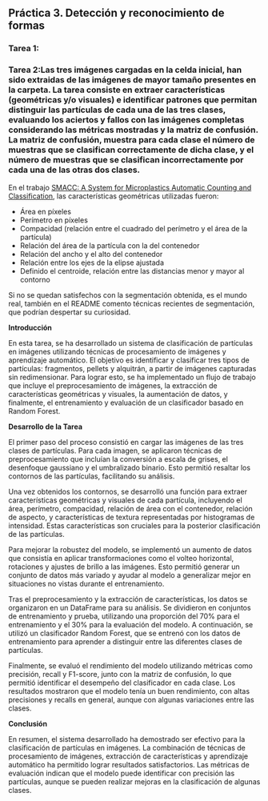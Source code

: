 ## Práctica 3. Detección y reconocimiento de formas


### Tarea 1: 




### Tarea 2:Las tres imágenes cargadas en la celda inicial, han sido extraidas de las imágenes de mayor tamaño presentes en la carpeta. La tarea consiste en extraer características (geométricas y/o visuales) e identificar patrones que permitan distinguir las partículas de cada una de las tres clases, evaluando los aciertos y fallos con las imágenes completas considerando las métricas mostradas y la matriz de confusión. La matriz de confusión, muestra para cada clase el número de muestras que se clasifican correctamente de dicha clase, y el número de muestras que se clasifican incorrectamente por cada una de las otras dos clases.

En el trabajo [SMACC: A System for Microplastics Automatic Counting and Classification](https://doi.org/10.1109/ACCESS.2020.2970498), las características geométricas utilizadas fueron:

- Área en píxeles
- Perímetro en píxeles
- Compacidad (relación entre el cuadrado del perímetro y el área de la partícula)
- Relación del área de la partícula con la del contenedor
- Relación del ancho y el alto del contenedor
- Relación entre los ejes de la elipse ajustada
- Definido el centroide, relación entre las distancias menor y mayor al contorno

Si no se quedan satisfechos con la segmentación obtenida, es el mundo real, también en el README comento técnicas recientes de segmentación, que podrían despertar su curiosidad.


**Introducción**

En esta tarea, se ha desarrollado un sistema de clasificación de partículas en imágenes utilizando técnicas de procesamiento de imágenes y aprendizaje automático. El objetivo es identificar y clasificar tres tipos de partículas: fragmentos, pellets y alquitrán, a partir de imágenes capturadas sin redimensionar. Para lograr esto, se ha implementado un flujo de trabajo que incluye el preprocesamiento de imágenes, la extracción de características geométricas y visuales, la aumentación de datos, y finalmente, el entrenamiento y evaluación de un clasificador basado en Random Forest.

**Desarrollo de la Tarea**

El primer paso del proceso consistió en cargar las imágenes de las tres clases de partículas. Para cada imagen, se aplicaron técnicas de preprocesamiento que incluían la conversión a escala de grises, el desenfoque gaussiano y el umbralizado binario. Esto permitió resaltar los contornos de las partículas, facilitando su análisis.

Una vez obtenidos los contornos, se desarrolló una función para extraer características geométricas y visuales de cada partícula, incluyendo el área, perímetro, compacidad, relación de área con el contenedor, relación de aspecto, y características de textura representadas por histogramas de intensidad. Estas características son cruciales para la posterior clasificación de las partículas.

Para mejorar la robustez del modelo, se implementó un aumento de datos que consistía en aplicar transformaciones como el volteo horizontal, rotaciones y ajustes de brillo a las imágenes. Esto permitió generar un conjunto de datos más variado y ayudar al modelo a generalizar mejor en situaciones no vistas durante el entrenamiento.

Tras el preprocesamiento y la extracción de características, los datos se organizaron en un DataFrame para su análisis. Se dividieron en conjuntos de entrenamiento y prueba, utilizando una proporción del 70% para el entrenamiento y el 30% para la evaluación del modelo. A continuación, se utilizó un clasificador Random Forest, que se entrenó con los datos de entrenamiento para aprender a distinguir entre las diferentes clases de partículas.

Finalmente, se evaluó el rendimiento del modelo utilizando métricas como precisión, recall y F1-score, junto con la matriz de confusión, lo que permitió identificar el desempeño del clasificador en cada clase. Los resultados mostraron que el modelo tenía un buen rendimiento, con altas precisiones y recalls en general, aunque con algunas variaciones entre las clases.

**Conclusión**

En resumen, el sistema desarrollado ha demostrado ser efectivo para la clasificación de partículas en imágenes. La combinación de técnicas de procesamiento de imágenes, extracción de características y aprendizaje automático ha permitido lograr resultados satisfactorios. Las métricas de evaluación indican que el modelo puede identificar con precisión las partículas, aunque se pueden realizar mejoras en la clasificación de algunas clases. 

